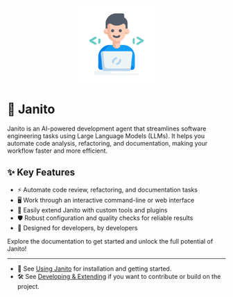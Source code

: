 <p align="center">
  <img src="imgs/happy-programmer.svg" alt="Janito Logo" width="180"/>
</p>

# 🤖 Janito

Janito is an AI-powered development agent that streamlines software engineering tasks using Large Language Models (LLMs). It helps you automate code analysis, refactoring, and documentation, making your workflow faster and more efficient.

## ✨ Key Features

- ⚡ Automate code review, refactoring, and documentation tasks
- 🖥️ Work through an interactive command-line or web interface
- 🔌 Easily extend Janito with custom tools and plugins
- 🛡️ Robust configuration and quality checks for reliable results
- 🚀 Designed for developers, by developers

Explore the documentation to get started and unlock the full potential of Janito!

---

- 📖 See [Using Janito](guides/using.md) for installation and getting started.
- 🛠️ See [Developing & Extending](guides/developing.md) if you want to contribute or build on the project.
